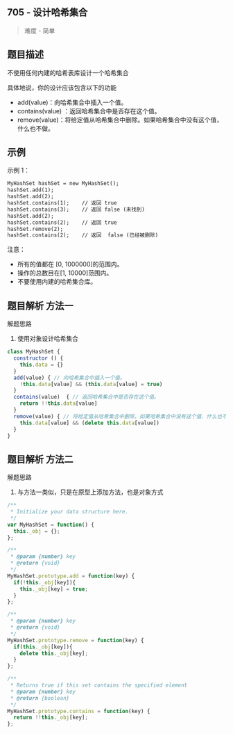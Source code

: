 ## 705 - 设计哈希集合

 > 难度 - 简单

## 题目描述
不使用任何内建的哈希表库设计一个哈希集合

具体地说，你的设计应该包含以下的功能

- add(value)：向哈希集合中插入一个值。
- contains(value) ：返回哈希集合中是否存在这个值。
- remove(value)：将给定值从哈希集合中删除。如果哈希集合中没有这个值，什么也不做。

## 示例
示例 1：
```markdown
MyHashSet hashSet = new MyHashSet();
hashSet.add(1);
hashSet.add(2);
hashSet.contains(1);    // 返回 true
hashSet.contains(3);    // 返回 false (未找到)
hashSet.add(2);
hashSet.contains(2);    // 返回 true
hashSet.remove(2);
hashSet.contains(2);    // 返回  false (已经被删除)
```

注意：

- 所有的值都在 [0, 1000000]的范围内。
- 操作的总数目在[1, 10000]范围内。
- 不要使用内建的哈希集合库。

## 题目解析 方法一
解题思路
1. 使用对象设计哈希集合

```javascript
class MyHashSet {
  constructor () {
    this.data = {}
  }
  add(value) { // 向哈希集合中插入一个值。
    !this.data[value] && (this.data[value] = true)
  }
  contains(value)  { // 返回哈希集合中是否存在这个值。
    return !!this.data[value]
  }
  remove(value) { // 将给定值从哈希集合中删除。如果哈希集合中没有这个值，什么也不做。
    this.data[value] && (delete this.data[value])
  }
}
```

## 题目解析 方法二
解题思路
1. 与方法一类似，只是在原型上添加方法，也是对象方式

```javascript
/**
 * Initialize your data structure here.
 */
var MyHashSet = function() {
  this._obj = {};
};

/**
 * @param {number} key
 * @return {void}
 */
MyHashSet.prototype.add = function(key) {
  if(!this._obj[key]){
    this._obj[key] = true;
  }
};

/**
 * @param {number} key
 * @return {void}
 */
MyHashSet.prototype.remove = function(key) {
  if(this._obj[key]){
    delete this._obj[key];
  }
};

/**
 * Returns true if this set contains the specified element 
 * @param {number} key
 * @return {boolean}
 */
MyHashSet.prototype.contains = function(key) {
  return !!this._obj[key];
};
```
